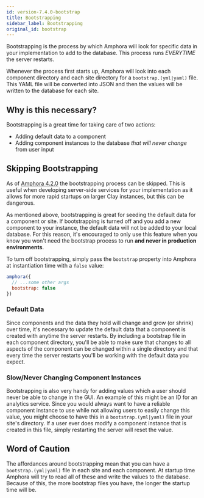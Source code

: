 ```yaml
---
id: version-7.4.0-bootstrap
title: Bootstrapping
sidebar_label: Bootstrapping
original_id: bootstrap
---
```


Bootstrapping is the process by which Amphora will look for specific data in your implementation to add to the database. This process runs _EVERYTIME_ the server restarts.

Whenever the process first starts up, Amphora will look into each component directory and each site directory for a `bootstrap.(yml|yaml)` file. This YAML file will be converted into JSON and then the values will be written to the database for each site.

## Why is this necessary?

Bootstrapping is a great time for taking care of two actions:

* Adding default data to a component
* Adding component instances to the database _that will never change_ from user input

## Skipping Bootstrapping

As of [Amphora 4.2.0](https://github.com/clay/amphora/releases/tag/v4.2.0) the bootstrapping process can be skipped. This is useful when developing server-side services for your implementation as it allows for more rapid startups on larger Clay instances, but this can be dangerous.

As mentioned above, bootstrapping is great for seeding the default data for a component or site. If bootstrapping is turned off and you add a new component to your instance, the default data will not be added to your local database. For this reason, it's encouraged to only use this feature when you know you won't need the bootstrap process to run **and never in production environments**.

To turn off bootstrapping, simply pass the `bootstrap` property into Amphora at instantiation time with a `false` value:

```javascript
amphora({
  // ...some other args
  bootstrap: false
})
```

### Default Data

Since components and the data they hold will change and grow \(or shrink\) over time, it's necessary to update the default data that a component is created with anytime the server restarts. By including a bootstrap file in each component directory, you'll be able to make sure that changes to all aspects of the component can be changed within a single directory and that every time the server restarts you'll be working with the default data you expect.

### Slow/Never Changing Component Instances

Bootstrapping is also very handy for adding values which a user should never be able to change in the GUI. An example of this might be an ID for an analytics service. Since you would always want to have a reliable component instance to use while not allowing users to easily change this value, you might choose to have this in a `bootstrap.(yml|yaml)` file in your site's directory. If a user ever does modify a component instance that is created in this file, simply restarting the server will reset the value.

## Word of Caution

The affordances around bootstrapping mean that you can have a `bootstrap.(yml|yaml)` file in each site and each component. At startup time Amphora will try to read all of these and write the values to the database. Because of this, the more bootstrap files you have, the longer the startup time will be.


